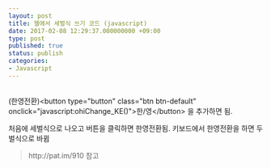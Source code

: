 ```yaml
---
layout: post
title: 웹에서 세벌식 쓰기 코드 (javascript)
date: 2017-02-08 12:29:37.000000000 +09:00
type: post
published: true
status: publish
categories:
- Javascript
---
```

<p><script src="https://gist.github.com/nck2/e57c26e4471be6ffd9c8142ca2fefc4d.js"></script><br />
(한영전환)&lt;button type="button" class="btn btn-default" onclick="javascript:ohiChange_KE()"&gt;한/영&lt;/button&gt; 을 추가하면 됨.</p>
<p>처음에 세벌식으로 나오고 버튼을 클릭하면 한영전환됨. 키보드에서 한영전환을 하면 두벌식으로 바뀜</p>
<blockquote><p>http://pat.im/910 참고</p></blockquote>
